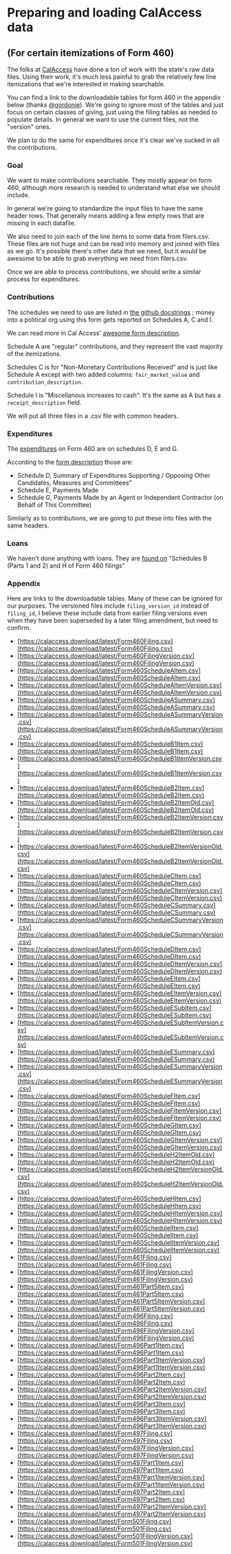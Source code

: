 # Preparing and loading CalAccess data
## (For certain itemizations of Form 460)

The folks at [CalAccess](https://www.californiacivicdata.org/) have done a ton of work with the state's raw data files. Using their work, it's much less painful to grab the relatively few line itemizations that we're interested in making searchable.


You can find a link to the downloadable tables for form 460 in the appendix below (thanks [@gordonje](https://github.com/gordonje)). We're going to ignore most of the tables and just focus on certain classes of giving, just using the filing tables as needed to populate details. In general we want to use the current files, not the "version" ones.

We plan to do the same for expenditures once it's clear we've sucked in all the contributions.

### Goal

We want to make contributions searchable. They mostly appear on form 460, although more research is needed to understand what else we should include.

In general we're going to standardize the input files to have the same header rows. That generally means adding a few empty rows that are missing in each datafile. 

We also need to join each of the line items to some data from filers.csv. These files are not huge and can be read into memory and joined with files as we go. It's possible there's other data that we need, but it would be awesome to be able to grab everything we need from filers.csv.

Once we are able to process contributions, we should write a similar process for expenditures. 





### Contributions

The schedules we need to use are listed in [the github docstrings](https://github.com/california-civic-data-coalition/django-calaccess-processed-data/blob/master/calaccess_processed_filings/models/campaign/base/contribution.py#L11) ; money into a political org using this form gets reported on Schedules A, C and I. 


We can read more in Cal Access' [awesome form description](https://calaccess.californiacivicdata.org/documentation/calaccess-forms/f460/).

Schedule A are "regular" contributions, and they represent the vast majority of the itemizations.

Schedules C is for "Non-Monetary Contributions Received" and is  just like Schedule A except with two added columns: `fair_market_value` and `contribution_description`.

Schedule I is "Miscellanous increases to cash". It's the same as A but has a `receipt_description` field.

We will put all three files in a .csv file with common headers.


### Expenditures

The [expenditures](https://github.com/california-civic-data-coalition/django-calaccess-processed-data/blob/master/calaccess_processed_filings/models/campaign/base/expenditure.py#L15) on Form 460 are on schedules D, E and G. 

According to the [form description](https://calaccess.californiacivicdata.org/documentation/calaccess-forms/f460/) those are: 

- Schedule D, Summary of Expenditures Supporting / Opposing Other Candidates, Measures and Committees"
- Schedule E, Payments Made 
- Schedule G, Payments Made by an Agent or Independent Contractor (on Behalf of This Committee) 

Similarly as to contributions, we are going to put these into files with the same headers. 

### Loans

We haven't done anything with loans. They are [found on](https://github.com/california-civic-data-coalition/django-calaccess-processed-data/blob/master/calaccess_processed_filings/models/campaign/base/loan.py#L15) "Schedules B (Parts 1 and 2) and H of
    Form 460 filings"

 

### Appendix
Here are links to the downloadable tables. Many of these can be ignored for our purposes.  The versioned files include `filing_version_id` instead of `filing_id`, I believe these include data from earlier filing versions even when they have been superseded by a later filing amendment, but need to confirm.


- [https://calaccess.download/latest/Form460Filing.csv](https://calaccess.download/latest/Form460Filing.csv)
- [https://calaccess.download/latest/Form460FilingVersion.csv](https://calaccess.download/latest/Form460FilingVersion.csv)
- [https://calaccess.download/latest/Form460ScheduleAItem.csv](https://calaccess.download/latest/Form460ScheduleAItem.csv)
- [https://calaccess.download/latest/Form460ScheduleAItemVersion.csv](https://calaccess.download/latest/Form460ScheduleAItemVersion.csv)
- [https://calaccess.download/latest/Form460ScheduleASummary.csv](https://calaccess.download/latest/Form460ScheduleASummary.csv)
- [https://calaccess.download/latest/Form460ScheduleASummaryVersion.csv](https://calaccess.download/latest/Form460ScheduleASummaryVersion.csv)
- [https://calaccess.download/latest/Form460ScheduleB1Item.csv](https://calaccess.download/latest/Form460ScheduleB1Item.csv)
- [https://calaccess.download/latest/Form460ScheduleB1ItemVersion.csv](https://calaccess.download/latest/Form460ScheduleB1ItemVersion.csv)
- [https://calaccess.download/latest/Form460ScheduleB2Item.csv](https://calaccess.download/latest/Form460ScheduleB2Item.csv)
- [https://calaccess.download/latest/Form460ScheduleB2ItemOld.csv](https://calaccess.download/latest/Form460ScheduleB2ItemOld.csv)
- [https://calaccess.download/latest/Form460ScheduleB2ItemVersion.csv](https://calaccess.download/latest/Form460ScheduleB2ItemVersion.csv)
- [https://calaccess.download/latest/Form460ScheduleB2ItemVersionOld.csv](https://calaccess.download/latest/Form460ScheduleB2ItemVersionOld.csv)
- [https://calaccess.download/latest/Form460ScheduleCItem.csv](https://calaccess.download/latest/Form460ScheduleCItem.csv)
- [https://calaccess.download/latest/Form460ScheduleCItemVersion.csv](https://calaccess.download/latest/Form460ScheduleCItemVersion.csv)
- [https://calaccess.download/latest/Form460ScheduleCSummary.csv](https://calaccess.download/latest/Form460ScheduleCSummary.csv)
- [https://calaccess.download/latest/Form460ScheduleCSummaryVersion.csv](https://calaccess.download/latest/Form460ScheduleCSummaryVersion.csv)
- [https://calaccess.download/latest/Form460ScheduleDItem.csv](https://calaccess.download/latest/Form460ScheduleDItem.csv)
- [https://calaccess.download/latest/Form460ScheduleDItemVersion.csv](https://calaccess.download/latest/Form460ScheduleDItemVersion.csv)
- [https://calaccess.download/latest/Form460ScheduleEItem.csv](https://calaccess.download/latest/Form460ScheduleEItem.csv)
- [https://calaccess.download/latest/Form460ScheduleEItemVersion.csv](https://calaccess.download/latest/Form460ScheduleEItemVersion.csv)
- [https://calaccess.download/latest/Form460ScheduleESubItem.csv](https://calaccess.download/latest/Form460ScheduleESubItem.csv)
- [https://calaccess.download/latest/Form460ScheduleESubItemVersion.csv](https://calaccess.download/latest/Form460ScheduleESubItemVersion.csv)
- [https://calaccess.download/latest/Form460ScheduleESummary.csv](https://calaccess.download/latest/Form460ScheduleESummary.csv)
- [https://calaccess.download/latest/Form460ScheduleESummaryVersion.csv](https://calaccess.download/latest/Form460ScheduleESummaryVersion.csv)
- [https://calaccess.download/latest/Form460ScheduleFItem.csv](https://calaccess.download/latest/Form460ScheduleFItem.csv)
- [https://calaccess.download/latest/Form460ScheduleFItemVersion.csv](https://calaccess.download/latest/Form460ScheduleFItemVersion.csv)
- [https://calaccess.download/latest/Form460ScheduleGItem.csv](https://calaccess.download/latest/Form460ScheduleGItem.csv)
- [https://calaccess.download/latest/Form460ScheduleGItemVersion.csv](https://calaccess.download/latest/Form460ScheduleGItemVersion.csv)
- [https://calaccess.download/latest/Form460ScheduleH2ItemOld.csv](https://calaccess.download/latest/Form460ScheduleH2ItemOld.csv)
- [https://calaccess.download/latest/Form460ScheduleH2ItemVersionOld.csv](https://calaccess.download/latest/Form460ScheduleH2ItemVersionOld.csv)
- [https://calaccess.download/latest/Form460ScheduleHItem.csv](https://calaccess.download/latest/Form460ScheduleHItem.csv)
- [https://calaccess.download/latest/Form460ScheduleHItemVersion.csv](https://calaccess.download/latest/Form460ScheduleHItemVersion.csv)
- [https://calaccess.download/latest/Form460ScheduleIItem.csv](https://calaccess.download/latest/Form460ScheduleIItem.csv)
- [https://calaccess.download/latest/Form460ScheduleIItemVersion.csv](https://calaccess.download/latest/Form460ScheduleIItemVersion.csv)
- [https://calaccess.download/latest/Form461Filing.csv](https://calaccess.download/latest/Form461Filing.csv)
- [https://calaccess.download/latest/Form461FilingVersion.csv](https://calaccess.download/latest/Form461FilingVersion.csv)
- [https://calaccess.download/latest/Form461Part5Item.csv](https://calaccess.download/latest/Form461Part5Item.csv)
- [https://calaccess.download/latest/Form461Part5ItemVersion.csv](https://calaccess.download/latest/Form461Part5ItemVersion.csv)
- [https://calaccess.download/latest/Form496Filing.csv](https://calaccess.download/latest/Form496Filing.csv)
- [https://calaccess.download/latest/Form496FilingVersion.csv](https://calaccess.download/latest/Form496FilingVersion.csv)
- [https://calaccess.download/latest/Form496Part1Item.csv](https://calaccess.download/latest/Form496Part1Item.csv)
- [https://calaccess.download/latest/Form496Part1ItemVersion.csv](https://calaccess.download/latest/Form496Part1ItemVersion.csv)
- [https://calaccess.download/latest/Form496Part2Item.csv](https://calaccess.download/latest/Form496Part2Item.csv)
- [https://calaccess.download/latest/Form496Part2ItemVersion.csv](https://calaccess.download/latest/Form496Part2ItemVersion.csv)
- [https://calaccess.download/latest/Form496Part3Item.csv](https://calaccess.download/latest/Form496Part3Item.csv)
- [https://calaccess.download/latest/Form496Part3ItemVersion.csv](https://calaccess.download/latest/Form496Part3ItemVersion.csv)
- [https://calaccess.download/latest/Form497Filing.csv](https://calaccess.download/latest/Form497Filing.csv)
- [https://calaccess.download/latest/Form497FilingVersion.csv](https://calaccess.download/latest/Form497FilingVersion.csv)
- [https://calaccess.download/latest/Form497Part1Item.csv](https://calaccess.download/latest/Form497Part1Item.csv)
- [https://calaccess.download/latest/Form497Part1ItemVersion.csv](https://calaccess.download/latest/Form497Part1ItemVersion.csv)
- [https://calaccess.download/latest/Form497Part2Item.csv](https://calaccess.download/latest/Form497Part2Item.csv)
- [https://calaccess.download/latest/Form497Part2ItemVersion.csv](https://calaccess.download/latest/Form497Part2ItemVersion.csv)
- [https://calaccess.download/latest/Form501Filing.csv](https://calaccess.download/latest/Form501Filing.csv)
- [https://calaccess.download/latest/Form501FilingVersion.csv](https://calaccess.download/latest/Form501FilingVersion.csv)
